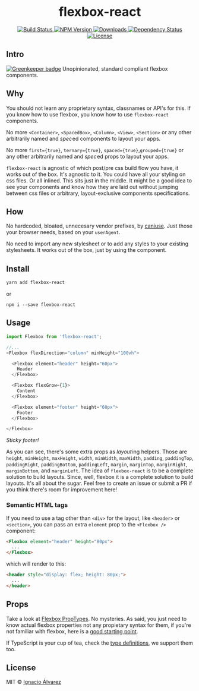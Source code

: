 <big><h1 align="center">flexbox-react</h1></big>

<p align="center">
  <a href="https://travis-ci.org/nachoaIvarez/flexbox-react">
    <img src="https://travis-ci.org/nachoaIvarez/flexbox-react.svg?branch=master"
         alt="Build Status">
  </a>

  <a href="https://npmjs.org/package/flexbox-react">
    <img src="https://img.shields.io/npm/v/flexbox-react.svg"
         alt="NPM Version">
  </a>

  <a href="https://npmjs.org/package/flexbox-react">
    <img src="http://img.shields.io/npm/dm/flexbox-react.svg"
         alt="Downloads">
  </a>

  <a href="https://david-dm.org/nachoaIvarez/flexbox-react.svg">
    <img src="https://david-dm.org/nachoaIvarez/flexbox-react.svg"
         alt="Dependency Status">
  </a>

  <a href="https://github.com/nachoaIvarez/flexbox-react/blob/master/LICENSE">
    <img src="https://img.shields.io/npm/l/flexbox-react.svg"
         alt="License">
  </a>
</p>


## Intro

[![Greenkeeper badge](https://badges.greenkeeper.io/nachoaIvarez/flexbox-react.svg)](https://greenkeeper.io/)
Unopinionated, standard compliant flexbox components.

## Why
You should not learn any proprietary syntax, classnames or API's for this.
If you know how to use flexbox, you know how to use `flexbox-react` components.

No more `<Container>`, `<SpacedBox>`, `<Column>`, `<View>`, `<Section>` or any other
arbitrarily named and _spec_&hairsp;ed components to layout your apps.

No more `first={true}`, `ternary={true}`, `spaced={true}`,`grouped={true}`
or any other arbitrarily named and _spec_&hairsp;ed props to layout your apps.

`flexbox-react` is agnostic of which post/pre css build flow you have, it works out of the box. It's agnostic to it. You could have all your styling on css files. Or all inlined. This sits just in the middle. It might be a good idea to see your components and know how they are laid out without jumping between css files or arbitrary, layout-exclusive components specifications.

## How
No hardcoded, bloated, unnecesary vendor prefixes, by
<a href="http://caniuse.com"> caniuse</a>. Just those your browser needs, based
on your `userAgent`.

No need to import any new stylesheet or to add any styles to your
existing stylesheets. It works out of the box, just by using the
component.

## Install

```sh
yarn add flexbox-react
```
or
```
npm i --save flexbox-react
```

## Usage
```js
import Flexbox from 'flexbox-react';

//...
<Flexbox flexDirection="column" minHeight="100vh">

  <Flexbox element="header" height="60px">
    Header
  </Flexbox>

  <Flexbox flexGrow={1}>
    Content
  </Flexbox>

  <Flexbox element="footer" height="60px">
    Footer
  </Flexbox>

</Flexbox>
```
*Sticky footer!*

As you can see, there's some extra props as _layout_&hairsp;ing helpers. Those are `height`, `minHeight`, `maxHeight`, `width`, `minWidth`, `maxWidth`, `padding`, `paddingTop`, `paddingRight`, `paddingBottom`, `paddingLeft`, `margin`, `marginTop`, `marginRight`, `marginBottom`, and `marginLeft`. The idea of `flexbox-react` is to be a complete solution to build layouts. Since, well, flexbox it is a complete solution to build layouts. It's all about the sugar. Feel free to create an issue or submit a PR if you think there's room for improvement here!

### Semantic HTML tags

If you need to use a tag other than `<div>` for the layout, like `<header>` or `<section>`, you can pass an extra `element` prop to the `<Flexbox />` component:

```html
<Flexbox element="header" height="80px">
  ...
</Flexbox>
```

which will render to this:

```html
<header style="display: flex; height: 80px;">
  ...
</header>
```

## Props
Take a look at
[Flexbox PropTypes](https://github.com/nachoaIvarez/flexbox-react/blob/master/src/Flexbox.jsx#L82-L157). No mysteries. As said, you just need to know actual flexbox properties not any propietary syntax for them, if you're not familiar with flexbox, here is a
[good starting point](https://css-tricks.com/snippets/css/a-guide-to-flexbox/).

If TypeScript is your cup of tea, check the [type definitions](https://github.com/nachoaIvarez/flexbox-react/blob/master/src/index.d.ts), we support them too.

## License

MIT © [Ignacio Álvarez](http://github.com/nachoaIvarez)

[npm-url]: https://npmjs.org/package/flexbox-react
[npm-image]: https://img.shields.io/npm/v/flexbox-react.svg

[depstat-url]: https://david-dm.org/nachoaIvarez/flexbox-react
[depstat-image]: https://david-dm.org/nachoaIvarez/flexbox-react.svg

[download-badge]: http://img.shields.io/npm/dm/flexbox-react.svg
